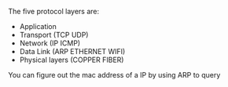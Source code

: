 The five protocol layers are:
- Application
- Transport (TCP UDP)
- Network (IP ICMP)
- Data Link (ARP ETHERNET WIFI)
- Physical layers (COPPER FIBER)

You can figure out the mac address of a IP by using ARP to query